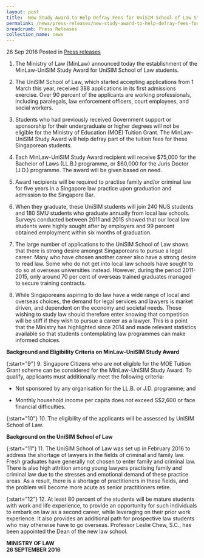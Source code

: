 ```yaml
---
layout: post
title:  New Study Award to Help Defray Fees for UniSIM School of Law Students
permalink: /news/press-releases/new-study-award-to-help-defray-fees-for-unisim-school-of-law-stu
breadcrumb: Press Releases
collection_name: news
---
```


26 Sep 2016 Posted in [Press releases](/news/press-releases)

1. The Ministry of Law (MinLaw) announced today the establishment of the MinLaw-UniSIM Study Award for UniSIM School of Law students.


2. The UniSIM School of Law, which started accepting applications from 1 March this year, received 388 applications in its first admissions exercise. Over 90 percent of the applicants are working professionals, including paralegals, law enforcement officers, court employees, and social workers.


3. Students who had previously received Government support or sponsorship for their undergraduate or higher degrees will not be eligible for the Ministry of Education (MOE) Tuition Grant. The MinLaw-UniSIM Study Award will help defray part of the tuition fees for these Singaporean students.

 

4. Each MinLaw-UniSIM Study Award recipient will receive $75,000 for the Bachelor of Laws (LL.B.) programme, or $60,000 for the Juris Doctor (J.D.) programme. The award will be given based on need.

 

5. Award recipients will be required to practise family and/or criminal law for five years in a Singapore law practice upon graduation and admission to the Singapore Bar.

 

6. When they graduate, these UniSIM students will join 240 NUS students and 180 SMU students who graduate annually from local law schools. Surveys conducted between 2011 and 2015 showed that our local law students were highly sought after by employers and 99 percent obtained employment within six months of graduation.

 

7. The large number of applications to the UniSIM School of Law shows that there is strong desire amongst Singaporeans to pursue a legal career. Many who have chosen another career also have a strong desire to read law.  Some who do not get into local law schools have sought to do so at overseas universities instead. However, during the period 2011-2015, only around 70 per cent of overseas trained graduates managed to secure training contracts.

 

8. While Singaporeans aspiring to do law have a wide range of local and overseas choices, the demand for legal services and lawyers is market driven, and dependent on the economy and societal needs. Those wishing to study law should therefore enter knowing that competition will be stiff if they wish to pursue a career as a lawyer. This is a point that the Ministry has highlighted since 2014 and made relevant statistics available so that students contemplating law programmes can make informed choices.


 

**Background and Eligibility Criteria on MinLaw-UniSIM Study Award**

 
{:start="9"}
9. Singapore Citizens who are not eligible for the MOE Tuition Grant scheme can be considered for the MinLaw-UniSIM Study Award. To qualify, applicants must additionally meet the following criteria:

 

* Not sponsored by any organisation for the LL.B. or J.D. programme; and

* Monthly household income per capita does not exceed S$2,600 or face financial difficulties. 

 
{:start="10"}
10. The eligibility of the applicants will be assessed by UniSIM School of Law.

 

  

**Background on the UniSIM School of Law**

 
{:start="11"}
11. The UniSIM School of Law was set up in February 2016 to address the shortage of lawyers in the fields of criminal and family law. Fresh graduates have generally not chosen to enter family and criminal law. There is also high attrition among young lawyers practising family and criminal law due to the stresses and emotional demand of these practice areas. As a result, there is a shortage of practitioners in these fields, and the problem will become more acute as senior practitioners retire.

 
{:start="12"}
12. At least 80 percent of the students will be mature students with work and life experience, to provide an opportunity for such individuals to embark on law as a second career, while leveraging on their prior work experience. It also provides an additional path for prospective law students who may otherwise have to go overseas. Professor Leslie Chew, S.C., has been appointed the Dean of the new law school.

 

 

**MINISTRY OF LAW**  
**26 SEPTEMBER 2016**
